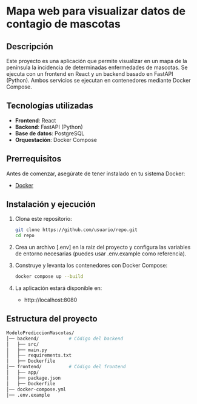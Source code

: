 # Mapa web para visualizar datos de contagio de mascotas

## Descripción
Este proyecto es una aplicación que permite visualizar en un mapa de la península la incidencia de determinadas enfermedades de mascotas. Se ejecuta con un frontend en React y un backend basado en FastAPI (Python). Ambos servicios se ejecutan en contenedores mediante Docker Compose.

## Tecnologías utilizadas
- **Frontend**: React
- **Backend**: FastAPI (Python)
- **Base de datos**: PostgreSQL
- **Orquestación**: Docker Compose

## Prerrequisitos
Antes de comenzar, asegúrate de tener instalado en tu sistema Docker:
- [Docker](https://www.docker.com/get-started)

## Instalación y ejecución
1. Clona este repositorio:
   ```sh
   git clone https://github.com/usuario/repo.git
   cd repo

2. Crea un archivo [.env] en la raíz del proyecto y configura las variables de entorno necesarias (puedes usar .env.example como referencia).

3. Construye y levanta los contenedores con Docker Compose:
    ```sh
    docker compose up --build

4. La aplicación estará disponible en:
    - http://localhost:8080

## Estructura del proyecto
```sh
ModeloPrediccionMascotas/
│── backend/           # Código del backend
│   ├── src/
│   ├── main.py
│   ├── requirements.txt
│   ├── Dockerfile
│── frontend/          # Código del frontend
│   ├── app/
│   ├── package.json
│   ├── Dockerfile
│── docker-compose.yml 
│── .env.example       

